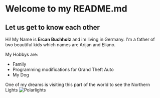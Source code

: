 # Welcome to my README.md
## Let us get to know each other

Hi! My Name is **Ercan Buchholz** and im living in Germany. I'm a father of two beautiful kids which names are Arijan and Eliano.

My Hobbys are:
- Family
- Programming modifications for Grand Theft Auto
- My Dog

One of my dreams is visiting this part of the world to see the Northern Lights
![Polarlights](https://www.americanexpress.com/de-de/amexcited/media/cache/default/cms/2021/12/Polarlichter-sehen-Titelbild-scaled.jpg)
